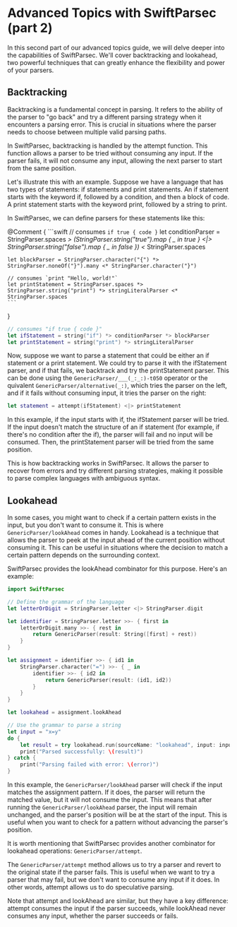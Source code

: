 # Advanced Topics with SwiftParsec (part 2)
In this second part of our advanced topics guide, we will delve deeper into the capabilities of SwiftParsec. We'll cover backtracking and lookahead, two powerful techniques that can greatly enhance the flexibility and power of your parsers.

## Backtracking

Backtracking is a fundamental concept in parsing. It refers to the ability of the parser to "go back" and try a different parsing strategy when it encounters a parsing error. This is crucial in situations where the parser needs to choose between multiple valid parsing paths.

In SwiftParsec, backtracking is handled by the attempt function. This function allows a parser to be tried without consuming any input. If the parser fails, it will not consume any input, allowing the next parser to start from the same position.

Let's illustrate this with an example. Suppose we have a language that has two types of statements: if statements and print statements. An if statement starts with the keyword if, followed by a condition, and then a block of code. A print statement starts with the keyword print, followed by a string to print.

In SwiftParsec, we can define parsers for these statements like this:

@Comment {
    ```swift
    // consumes `if true { code }`
    let conditionParser = StringParser.spaces *> (StringParser.string("true").map { _ in true } <|> StringParser.string("false").map { _ in false }) <* StringParser.spaces
    
    let blockParser = StringParser.character("{") *> StringParser.noneOf("}").many <* StringParser.character("}")
    
    // consumes `print "Hello, world!"`
    let printStatement = StringParser.spaces *> StringParser.string("print") *> stringLiteralParser <* StringParser.spaces
    ```
}

```swift
// consumes "if true { code }"
let ifStatement = string("if") *> conditionParser *> blockParser
let printStatement = string("print") *> stringLiteralParser
```

Now, suppose we want to parse a statement that could be either an if statement or a print statement. We could try to parse it with the ifStatement parser, and if that fails, we backtrack and try the printStatement parser. This can be done using the ``GenericParser/___(_:_:)-t050`` operator or the quivalent ``GenericParser/alternative(_:)``, which tries the parser on the left, and if it fails without consuming input, it tries the parser on the right:

```swift
let statement = attempt(ifStatement) <|> printStatement
```

In this example, if the input starts with if, the ifStatement parser will be tried. If the input doesn't match the structure of an if statement (for example, if there's no condition after the if), the parser will fail and no input will be consumed. Then, the printStatement parser will be tried from the same position.

This is how backtracking works in SwiftParsec. It allows the parser to recover from errors and try different parsing strategies, making it possible to parse complex languages with ambiguous syntax.

## Lookahead

In some cases, you might want to check if a certain pattern exists in the input, but you don't want to consume it. This is where ``GenericParser/lookAhead`` comes in handy. Lookahead is a technique that allows the parser to peek at the input ahead of the current position without consuming it. This can be useful in situations where the decision to match a certain pattern depends on the surrounding context.

SwiftParsec provides the lookAhead combinator for this purpose. Here's an example:

```swift
import SwiftParsec

// Define the grammar of the language
let letterOrDigit = StringParser.letter <|> StringParser.digit

let identifier = StringParser.letter >>- { first in
    letterOrDigit.many >>- { rest in
        return GenericParser(result: String([first] + rest))
    }
}

let assignment = identifier >>- { id1 in
    StringParser.character("=") >>- { _ in
        identifier >>- { id2 in
            return GenericParser(result: (id1, id2))
        }
    }
}

let lookahead = assignment.lookAhead

// Use the grammar to parse a string
let input = "x=y"
do {
    let result = try lookahead.run(sourceName: "lookahead", input: input)
    print("Parsed successfully: \(result)")
} catch {
    print("Parsing failed with error: \(error)")
}

```

In this example, the ``GenericParser/lookAhead`` parser will check if the input matches the assignment pattern. If it does, the parser will return the matched value, but it will not consume the input. This means that after running the ``GenericParser/lookAhead`` parser, the input will remain unchanged, and the parser's position will be at the start of the input. This is useful when you want to check for a pattern without advancing the parser's position.

It is worth mentioning that SwiftParsec provides another combinator for lookahead operations: ``GenericParser/attempt``. 

The ``GenericParser/attempt`` method allows us to try a parser and revert to the original state if the parser fails. This is useful when we want to try a parser that may fail, but we don't want to consume any input if it does. In other words, attempt allows us to do speculative parsing.

Note that attempt and lookAhead are similar, but they have a key difference: attempt consumes the input if the parser succeeds, while lookAhead never consumes any input, whether the parser succeeds or fails.
